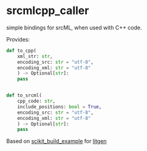 # srcmlcpp_caller

simple bindings for srcML, when used with C++ code.

Provides:

````python
def to_cpp(
    xml_str: str,
    encoding_src: str = "utf-8",
    encoding_xml: str = "utf-8"
    ) -> Optional[str]:
    pass


def to_srcml(
    cpp_code: str,
    include_positions: bool = True,
    encoding_src: str = "utf-8",
    encoding_xml: str = "utf-8"
    ) -> Optional[str]:
    pass
````

Based on [scikit_build_example](https://github.com/pybind/scikit_build_example) for [litgen](https://github.com/pthom/litgen)
